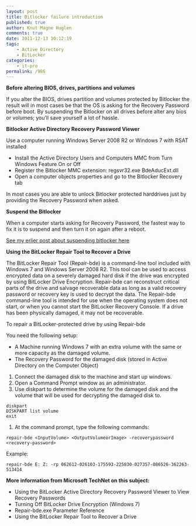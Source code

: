 ```yaml
---
layout: post
title: Bitlocker failure introduction
published: true
author: Knut Magne Huglen
comments: true
date: 2011-12-13 10:12:19
tags:
    - Active Directory
    - BitLocker
categories:
    - it-pro
permalink: /986
---
```

**Before altering BIOS, drives, partitions and volumes**
  
If you alter the BIOS, drives partition and volumes protected by Bitlocker the result will in most cases be that the OS is asking for the Recovery Password before boot. By suspending the Bitlocker on all drives before alter any bios or volumes; you’ll save yourself a lot of hassle.

**Bitlocker Active Directory Recovery Password Viewer**

Use a computer running Windows Server 2008 R2 or Windows 7 with RSAT installed

* Install the Active Directory Users and Computers MMC from Turn Windows Feature On or Off
* Register the Bitlocker MMC extension: regsvr32.exe BdeAducExt.dll
* Open a computer objects properties and go to the Bitlocker Recovery tab

In most cases you are able to unlock Bitlocker protected harddrives just by providing the Recovery Password when asked.

**Suspend the Bitlocker**
  
When a computer starts asking for Recovery Password, the fastest way to fix it is to suspend and then turn it on again after a reboot.

[See my erlier post about suspending bitlocker here][1]

**Using the BitLocker Repair Tool to Recover a Drive**
  
The BitLocker Repair Tool (Repair-bde) is a command-line tool included with Windows 7 and Windows Server 2008 R2. This tool can be used to access encrypted data on a severely damaged hard disk if the drive was encrypted by using BitLocker Drive Encryption. Repair-bde can reconstruct critical parts of the drive and salvage recoverable data as long as a valid recovery password or recovery key is used to decrypt the data. The Repair-bde command-line tool is intended for use when the operating system does not start, or when you cannot start the BitLocker Recovery Console. If a drive has been physically damaged, it may not be recoverable.

To repair a BitLocker-protected drive by using Repair-bde

You need the following setup:

* A Machine running Windows 7 with an extra volume with the same or more capacity as the damaged volume.
* The Recovery Password for the damaged disk (stored in Active Directory on the Computer Object)

1. Connect the damaged disk to the machine and start up windows.
2. Open a Command Prompt window as an administrator.
3. Use diskpart to determine the volume for the damaged disk and the volume that will be used for decrypting the damaged disk to.

```batch
diskpart
DISKPART list volume
exit
```

1. At the command prompt, type the following commands:

```batch
repair-bde <InputVolume> <OutputVolumeorImage> -recoverypassword <recovery-password>
```

Example:

```batch
repair-bde E: Z: -rp 062612-026103-175593-225830-027357-086526-362263-513414
```

**More information from Microsoft TechNet on this subject:**

* Using the BitLocker Active Directory Recovery Password Viewer to View Recovery Passwords
* Turning Off BitLocker Drive Encryption (Windows 7)
* Repair-bde.exe Parameter Reference
* Using the BitLocker Repair Tool to Recover a Drive

[1]: /902